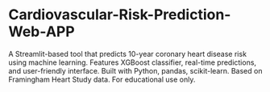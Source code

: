 # Cardiovascular-Risk-Prediction-Web-APP
A Streamlit-based tool that predicts 10-year coronary heart disease risk using machine learning. Features XGBoost classifier, real-time predictions, and user-friendly interface. Built with Python, pandas, scikit-learn. Based on Framingham Heart Study data. For educational use only.
